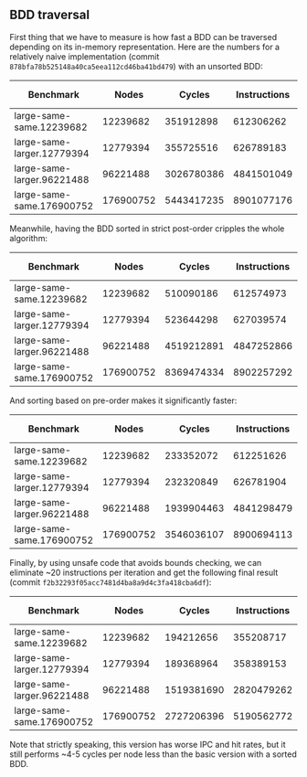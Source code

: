 
## BDD traversal

First thing that we have to measure is how fast a BDD can be traversed depending on its in-memory representation. Here are the numbers for a relatively naive implementation (commit `878bfa78b525148a40ca5eea112cd46ba41bd479`) with an unsorted BDD:

| Benchmark | Nodes | Cycles | Instructions | L3 References | L3 Misses | IPC | L3 hit | I/Node | C/Node |
| --------- | ----- | ------ | ------------ | ------------- | --------- | --- | ------ | ------ | ------ |
| large-same-same.12239682 | 12239682 | 351912898 | 612306262 | 11372357 | 3011874 | 1.74 | 73.52 | 50.03 | 28.75 |
| large-same-larger.12779394 | 12779394 | 355725516 | 626789183 | 11417000 | 3162234 | 1.76 | 72.30 | 49.05 | 27.84 |
| large-same-larger.96221488 | 96221488 | 3026780386 | 4841501049 | 96020984 | 25475735 | 1.60 | 73.47 | 50.32 | 31.46 |
| large-same-same.176900752 | 176900752 | 5443417235 | 8901077176 | 182407543 | 47489443 | 1.64 | 73.97 | 50.32 | 30.77 |

Meanwhile, having the BDD sorted in strict post-order cripples the whole algorithm:

| Benchmark | Nodes | Cycles | Instructions | L3 References | L3 Misses | IPC | L3 hit | I/Node | C/Node |
| --------- | ----- | ------ | ------------ | ------------- | --------- | --- | ------ | ------ | ------ |
| large-same-same.12239682 | 12239682 | 510090186 | 612574973 | 8787613 | 3110733 | 1.20 | 64.60 | 50.05 | 41.68 |
| large-same-larger.12779394 | 12779394 | 523644298 | 627039574 | 7987167 | 2843132 | 1.20 | 64.40 | 49.07 | 40.98 |
| large-same-larger.96221488 | 96221488 | 4519212891 | 4847252866 | 57857404 | 18115875 | 1.07 | 68.69 | 50.38 | 46.97 |
| large-same-same.176900752 | 176900752 | 8369474334 | 8902257292 | 108996237 | 33723060 | 1.06 | 69.06 | 50.32 | 47.31 |

And sorting based on pre-order makes it significantly faster:

| Benchmark | Nodes | Cycles | Instructions | L3 References | L3 Misses | IPC | L3 hit | I/Node | C/Node |
| --------- | ----- | ------ | ------------ | ------------- | --------- | --- | ------ | ------ | ------ |
| large-same-same.12239682 | 12239682 | 233352072 | 612251626 | 8095895 | 461117 | 2.62 | 94.30 | 50.02 | 19.07 |
| large-same-larger.12779394 | 12779394 | 232320849 | 626781904 | 7631249 | 239176 | 2.70 | 96.87 | 49.05 | 18.18 |
| large-same-larger.96221488 | 96221488 | 1939904463 | 4841298479 | 65164027 | 4272823 | 2.50 | 93.44 | 50.31 | 20.16 |
| large-same-same.176900752 | 176900752 | 3546036107 | 8900694113 | 120964747 | 7915088 | 2.51 | 93.46 | 50.31 | 20.05 |

Finally, by using unsafe code that avoids bounds checking, we can eliminate ~20 instructions per iteration and get the following final result (commit `f2b32293f05acc7481d4ba8a9d4c3fa418cba6df`):

| Benchmark | Nodes | Cycles | Instructions | L3 References | L3 Misses | IPC | L3 hit | I/Node | C/Node |
| --------- | ----- | ------ | ------------ | ------------- | --------- | --- | ------ | ------ | ------ |
| large-same-same.12239682 | 12239682 | 194212656 | 355208717 | 8337984 | 703814 | 1.83 | 91.56 | 29.02 | 15.87 |
| large-same-larger.12779394 | 12779394 | 189368964 | 358389153 | 7708219 | 359218 | 1.89 | 95.34 | 28.04 | 14.82 |
| large-same-larger.96221488 | 96221488 | 1519381690 | 2820479262 | 66467270 | 5588365 | 1.86 | 91.59 | 29.31 | 15.79 |
| large-same-same.176900752 | 176900752 | 2727206396 | 5190562772 | 122506143 | 9439052 | 1.90 | 92.30 | 29.34 | 15.42 |

Note that strictly speaking, this version has worse IPC and hit rates, but it still performs ~4-5 cycles per node less than the basic version with a sorted BDD.